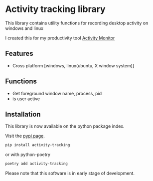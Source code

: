 # Activity tracking library

This library contains utility functions for recording desktop activity on windows and linux

I created this for my productivity tool [Activity Monitor](https://github.com/elpachongco/activity-monitor)

## Features 
- Cross platform [windows, linux(ubuntu, X window system)]

## Functions 

- Get foreground window name, process, pid
- is user active

## Installation

This library is now available on the python package index.

Visit the [pypi page](https://pypi.org/project/activity-tracking/).

```bash
pip install activity-tracking
```

or with python-poetry

```bash
poetry add activity-tracking
```

Please note that this software is in early stage of development. 
